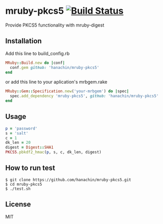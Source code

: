 mruby-pkcs5   [![Build Status](https://travis-ci.org/hanachin/mruby-pkcs5.svg?branch=master)](https://travis-ci.org/hanachin/mruby-pkcs5)
====

Provide PKCS5 functionality with mruby-digest

Installation
----

Add this line to build_config.rb

```ruby
MRuby::Build.new do |conf|
  conf.gem github: 'hanachin/mruby-pkcs5'
end
```

or add this line to your aplication's mrbgem.rake

```ruby
MRuby::Gem::Specification.new('your-mrbgem') do |spec|
  spec.add_dependency 'mruby-pkcs5', github: 'hanachin/mruby-pkcs5'
end
```


Usage
----

```ruby
p = 'password'
s = 'salt'
c = 1
dk_len = 20
digest = Digest::SHA1
PKCS5.pbkdf2_hmac(p, s, c, dk_len, digest)
```

How to run test
----

    $ git clone https://github.com/hanachin/mruby-pkcs5.git
    $ cd mruby-pkcs5
    $ ./test.sh

License
----

MIT
